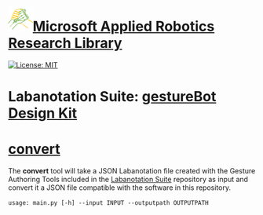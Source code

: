 # [![logo](/MARR_logo.png)Microsoft Applied Robotics Research Library](https://github.com/davidbaumert/AppliedRoboticsResearchLibrary)
[![License: MIT](https://img.shields.io/badge/License-MIT-yellow.svg)](https://opensource.org/licenses/MIT)  

# Labanotation Suite: [gestureBot Design Kit](/README.md)

# [convert](/src/Tools/convert/)
The **convert** tool will take a JSON Labanotation file created with the Gesture Authoring Tools included in the [Labanotation Suite](https://github.com/microsoft/LabanotationSuite) repository as input and convert it a JSON file compatible with the software in this repository.
```
usage: main.py [-h] --input INPUT --outputpath OUTPUTPATH
```
